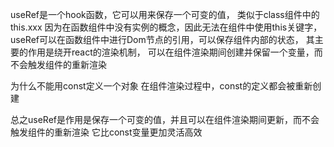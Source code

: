 
useRef是一个hook函数，它可以用来保存一个可变的值，
类似于class组件中的this.xxx
因为在函数组件中没有实例的概念，因此无法在组件中使用this关键字，
useRef可以在函数组件中进行Dom节点的引用，可以保存组件内部的状态，
其主要的作用是绕开react的渲染机制，
可以在组件渲染期间创建并保留一个变量，而不会触发组件的重新渲染



为什么不能用const定义一个对象
在组件渲染过程中，const的定义都会被重新创建

总之useRef是作用是保存一个可变的值，并且可以在组件渲染期间更新，而不会触发组件的重新渲染
它比const变量更加灵活高效